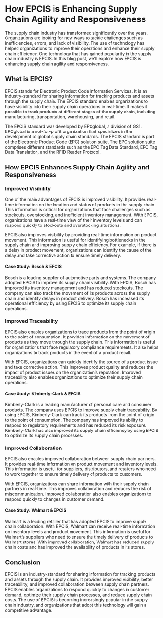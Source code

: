 # How EPCIS is Enhancing Supply Chain Agility and Responsiveness

The supply chain industry has transformed significantly over the years. Organizations are looking for new ways to tackle challenges such as inefficiencies, errors, and lack of visibility. The use of technology has helped organizations to improve their operations and enhance their supply chain efficiency. One technology that has gained popularity in the supply chain industry is EPCIS. In this blog post, we’ll explore how EPCIS is enhancing supply chain agility and responsiveness.

## What is EPCIS?

EPCIS stands for Electronic Product Code Information Services. It is an industry-standard for sharing information for tracking products and assets through the supply chain. The EPCIS standard enables organizations to have visibility into their supply chain operations in real-time. It makes it possible to track products at different stages of the supply chain, including manufacturing, transportation, warehousing, and retail.

The EPCIS standard was developed by EPCglobal, a division of GS1. EPCglobal is a not-for-profit organization that specializes in the development of global supply chain standards. The EPCIS standard is part of the Electronic Product Code (EPC) solution suite. The EPC solution suite comprises different standards such as the EPC Tag Data Standard, EPC Tag Data Translation, and the RFID Reader Protocol.

## How EPCIS Enhances Supply Chain Agility and Responsiveness

### Improved Visibility

One of the main advantages of EPCIS is improved visibility. It provides real-time information on the location and status of products in the supply chain. This information is critical for organizations that face challenges such as stockouts, overstocking, and inefficient inventory management. With EPCIS, organizations have a real-time view of their inventory levels and can respond quickly to stockouts and overstocking situations.

EPCIS also improves visibility by providing real-time information on product movement. This information is useful for identifying bottlenecks in the supply chain and improving supply chain efficiency. For example, if there is a delay in product movement, organizations can identify the cause of the delay and take corrective action to ensure timely delivery.

#### Case Study: Bosch & EPCIS

Bosch is a leading supplier of automotive parts and systems. The company adopted EPCIS to improve its supply chain visibility. With EPCIS, Bosch has improved its inventory management and has reduced stockouts. The company can also track the movement of its products across the supply chain and identify delays in product delivery. Bosch has increased its operational efficiency by using EPCIS to optimize its supply chain operations.

### Improved Traceability

EPCIS also enables organizations to trace products from the point of origin to the point of consumption. It provides information on the movement of products as they move through the supply chain. This information is useful for organizations that face regulatory compliance requirements. It also helps organizations to track products in the event of a product recall.

With EPCIS, organizations can quickly identify the source of a product issue and take corrective action. This improves product quality and reduces the impact of product issues on the organization’s reputation. Improved traceability also enables organizations to optimize their supply chain operations.

#### Case Study: Kimberly-Clark & EPCIS

Kimberly-Clark is a leading manufacturer of personal care and consumer products. The company uses EPCIS to improve supply chain traceability. By using EPCIS, Kimberly-Clark can track its products from the point of origin to the point of consumption. The company has improved its ability to respond to regulatory requirements and has reduced its risk exposure. Kimberly-Clark has also improved its supply chain efficiency by using EPCIS to optimize its supply chain processes.

### Improved Collaboration

EPCIS also enables improved collaboration between supply chain partners. It provides real-time information on product movement and inventory levels. This information is useful for suppliers, distributors, and retailers who need to work together to ensure timely delivery of products to customers.

With EPCIS, organizations can share information with their supply chain partners in real-time. This improves collaboration and reduces the risk of miscommunication. Improved collaboration also enables organizations to respond quickly to changes in customer demand.

#### Case Study: Walmart & EPCIS

Walmart is a leading retailer that has adopted EPCIS to improve supply chain collaboration. With EPCIS, Walmart can receive real-time information on inventory levels and product movement. This information is useful for Walmart’s suppliers who need to ensure the timely delivery of products to Walmart stores. With improved collaboration, Walmart has reduced supply chain costs and has improved the availability of products in its stores.

## Conclusion

EPCIS is an industry-standard for sharing information for tracking products and assets through the supply chain. It provides improved visibility, better traceability, and improved collaboration between supply chain partners. EPCIS enables organizations to respond quickly to changes in customer demand, optimize their supply chain processes, and reduce supply chain costs. The use of EPCIS is becoming increasingly popular in the supply chain industry, and organizations that adopt this technology will gain a competitive advantage.
